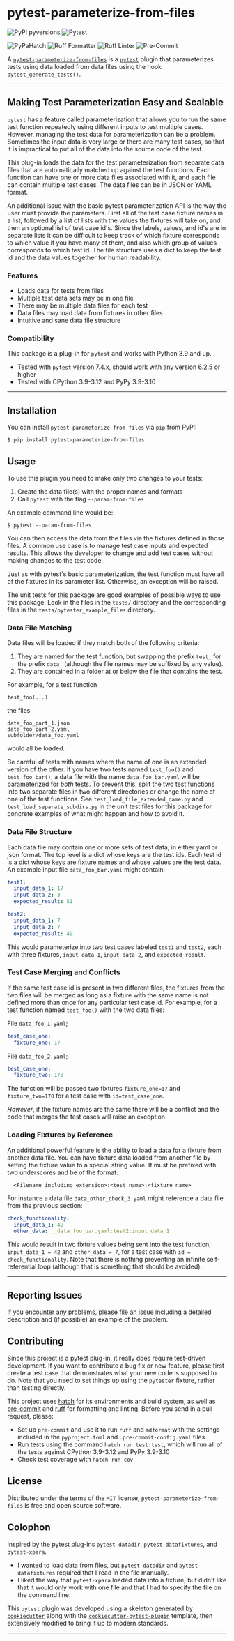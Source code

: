 # pytest-parameterize-from-files

![PyPI pyversions][pypi versions] ![Pytest][pytest shield]

![PyPaHatch][pypa hatch shield] ![Ruff Formatter][ruff formatter shield]
![Ruff Linter][ruff linter shield] ![Pre-Commit][pre-commit shield]

A [`pytest-parameterize-from-files`][project home] is a
[`pytest`][pytest docs] plugin that parameterizes tests using data
loaded from data files using the hook
[`pytest_generate_tests()`][pytest generate tests].

______________________________________________________________________

## Making Test Parameterization Easy and Scalable

`pytest` has a feature called parameterization that allows you to run
the same test function repeatedly using different inputs to test
multiple cases. However, managing the test data for parameterization can
be a problem. Sometimes the input data is very large or there are many
test cases, so that it is impractical to put all of the data into the
source code of the test.

This plug-in loads the data for the test parameterization from separate
data files that are automatically matched up against the test functions.
Each function can have one or more data files associated with it, and
each file can contain multiple test cases. The data files can be in JSON
or YAML format.

An additional issue with the basic pytest parameterization API is the
way the user must provide the parameters. First all of the test case
fixture names in a list, followed by a list of lists with the values the
fixtures will take on, and then an optional list of test case id's.
Since the labels, values, and id's are in separate lists it can be
difficult to keep track of which fixture corresponds to which value if
you have many of them, and also which group of values corresponds to
which test id. The file structure uses a dict to keep the test id and
the data values together for human readability.

### Features

- Loads data for tests from files
- Multiple test data sets may be in one file
- There may be multiple data files for each test
- Data files may load data from fixtures in other files
- Intuitive and sane data file structure

### Compatibility

This package is a plug-in for `pytest` and works with Python 3.9 and up.

- Tested with `pytest` version 7.4.x, should work with any version 6.2.5
  or higher
- Tested with CPython 3.9-3.12 and PyPy 3.9-3.10

______________________________________________________________________

## Installation

You can install `pytest-parameterize-from-files` via `pip` from PyPI:

```
$ pip install pytest-parameterize-from-files
```

## Usage

To use this plugin you need to make only two changes to your tests:

1. Create the data file(s) with the proper names and formats
2. Call `pytest` with the flag `--param-from-files`

An example command line would be:

```
$ pytest --param-from-files
```

You can then access the data from the files via the fixtures defined in
those files. A common use case is to manage test case inputs and
expected results. This allows the developer to change and add test cases
without making changes to the test code.

Just as with pytest's basic parameterization, the test function must
have all of the fixtures in its parameter list. Otherwise, an exception
will be raised.

The unit tests for this package are good examples of possible ways to
use this package. Look in the files in the `tests/` directory and the
corresponding files in the `tests/pytester_example_files` directory.

### Data File Matching

Data files will be loaded if they match both of the following criteria:

1. They are named for the test function, but swapping the prefix `test_`
   for the prefix `data_` (although the file names may be suffixed by
   any value).
2. They are contained in a folder at or below the file that contains the
   test.

For example, for a test function

```
test_foo(...)
```

the files

```
data_foo_part_1.json
data_foo_part_2.yaml
subfolder/data_foo.yaml
```

would all be loaded.

Be careful of tests with names where the name of one is an extended
version of the other. If you have two tests named `test_foo()` and
`test_foo_bar()`, a data file with the name `data_foo_bar.yaml` will be
parameterized for *both* tests. To prevent this, split the two test
functions into two separate files in two different directories or change
the name of one of the test functions. See
`test_load_file_extended_name.py` and `test_load_separate_subdirs.py` in
the unit test files for this package for concrete examples of what might
happen and how to avoid it.

### Data File Structure

Each data file may contain one or more sets of test data, in either yaml
or json format. The top level is a dict whose keys are the test ids.
Each test id is a dict whose keys are fixture names and whose values are
the test data. An example input file `data_foo_bar.yaml` might contain:

```yaml
test1:
  input_data_1: 17
  input_data_2: 3
  expected_result: 51

test2:
  input_data_1: 7
  input_data_2: 7
  expected_result: 49
```

This would parameterize into two test cases labeled `test1` and `test2`,
each with three fixtures, `input_data_1`, `input_data_2`, and
`expected_result`.

### Test Case Merging and Conflicts

If the same test case id is present in two different files, the fixtures
from the two files will be merged as long as a fixture with the same
name is not defined more than once for any particular test case id. For
example, for a test function named `test_foo()` with the two data files:

File `data_foo_1.yaml`;

```yaml
test_case_one:
  fixture_one: 17
```

File `data_foo_2.yaml`;

```yaml
test_case_one:
  fixture_two: 170
```

The function will be passed two fixtures `fixture_one=17` and
`fixture_two=170` for a test case with `id=test_case_one`.

*However*, if the fixture names are the same there will be a conflict
and the code that merges the test cases will raise an exception.

### Loading Fixtures by Reference

An additional powerful feature is the ability to load a data for a
fixture from another data file. You can have fixture data loaded from
another file by setting the fixture value to a special string value. It
must be prefixed with two underscores and be of the format:

```
__<Filename including extension>:<test name>:<fixture name>
```

For instance a data file `data_other_check_3.yaml` might reference a
data file from the previous section:

```yaml
check_functionality:
  input_data_1: 42
  other_data: __data_foo_bar.yaml:test2:input_data_1
```

This would result in two fixture values being sent into the test
function, `input_data_1 = 42` and `other_data = 7`, for a test case with
`id = check_functionality`. Note that there is nothing preventing an
infinite self-referential loop (although that is something that should
be avoided).

______________________________________________________________________

## Reporting Issues

If you encounter any problems, please [file an issue][project issues]
including a detailed description and (if possible) an example of the
problem.

## Contributing

Since this project is a pytest plug-in, it really does require
test-driven development. If you want to contribute a bug fix or new
feature, please first create a test case that demonstrates what your new
code is supposed to do. Note that you need to set things up using the
`pytester` fixture, rather than testing directly.

This project uses [hatch][hatch home] for its environments and build
system, as well as [pre-commit][pre-commit home] and [ruff][ruff home]
for formatting and linting. Before you send in a pull request, please:

- Set up `pre-commit` and use it to run `ruff` and `mdformat` with the
  settings included in the `pyproject.toml` and
  `.pre-commit-config.yaml` files
- Run tests using the command `hatch run test:test`, which will run all
  of the tests against CPython 3.9-3.12 and PyPy 3.9-3.10
- Check test coverage with `hatch run cov`

## License

Distributed under the terms of the `MIT` license,
`pytest-parameterize-from-files` is free and open source software.

## Colophon

Inspired by the pytest plug-ins `pytest-datadir`, `pytest-datafixtures`,
and `pytest-xpara`.

- I wanted to load data from files, but `pytest-datadir` and
  `pytest-datafixtures` required that I read in the file manually.
- I liked the way that `pytest-xpara` loaded data into a fixture, but
  didn't like that it would only work with one file and that I had to
  specify the file on the command line.

This `pytest` plugin was developed using a skeleton generated by
[`cookiecutter`][cookiecutter home] along with the
[`cookiecutter-pytest-plugin`][cookiecutter-pytest-plugin home]
template, then extensively modified to bring it up to modern standards.

______________________________________________________________________

[cookiecutter home]: https://pypi.org/project/cookiecutter/
[cookiecutter-pytest-plugin home]: https://github.com/pytest-dev/cookiecutter-pytest-plugin
[hatch home]: https://github.com/pypa/hatch
[pre-commit home]: https://pre-commit.com
[pre-commit shield]: https://img.shields.io/badge/Pre--Commit-passed-green?logo=precommit
[project home]: https://github.com/paulsuh/pytest-parameterize-from-files
[project issues]: https://github.com/paulsuh/pytest-parameterize-from-files/issues
[pypa hatch shield]: https://img.shields.io/badge/PyPa-Hatch-green
[pypi versions]: https://img.shields.io/pypi/pyversions/pytest-parameterize-from-files.svg
[pytest docs]: https://docs.pytest.org/en/stable/index.html
[pytest generate tests]: https://docs.pytest.org/en/stable/reference/reference.html#collection-hooks
[pytest shield]: https://img.shields.io/badge/Pytest-Plug--in-orange?logo=pytest
[ruff formatter shield]: https://img.shields.io/badge/Ruff-Formatter-green
[ruff home]: https://github.com/astral-sh/ruff
[ruff linter shield]: https://img.shields.io/badge/Ruff-Linter-green

